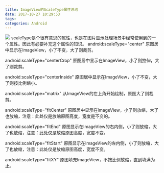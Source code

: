 ```yaml
---
title: ImageView的ScaleType属性总结
date: 2017-10-27 10:29:53
tags:
categories: Android
---
```

<img src="http://owiq5fnuk.bkt.clouddn.com/2.jpg"/>
scaleType是个很有意思的属性，也是在图片显示处理场景中经常使用到的一个属性。因此有必要补充这个属性的知识。
android:scaleType="center"
原图居中显示在ImageView，小了不变，大了则裁剪。
<!-- more -->

android:scaleType="centerCrop"
原图居中显示在ImageView，小了则拉伸，大了则裁剪。

android:scaleType="centerInside"
原图居中显示在ImageView，小了不变，大了则按比例缩小。

android:scaleType="matrix"
从ImageView的左上角开始绘制，原图大了则裁剪。

android:scaleType="fitCenter"
原图居中显示在ImageView，小了则放缩，大了也放缩，注意：此处仅是放缩原图高度，宽度是不变的。

android:scaleType="fitEnd"
原图显示在ImageView的右内侧，小了则放缩，大了也放缩，注意：此处仅是放缩原图高度，宽度不变。

android:scaleType="fitStart"
原图显示在ImageView的左内侧，小了则放缩，大了也放缩，注意：此处仅是放缩原图高度，宽度不变。

android:scaleType="fitXY"
原图填充ImageView，不按比例放缩，直到填满为止。
